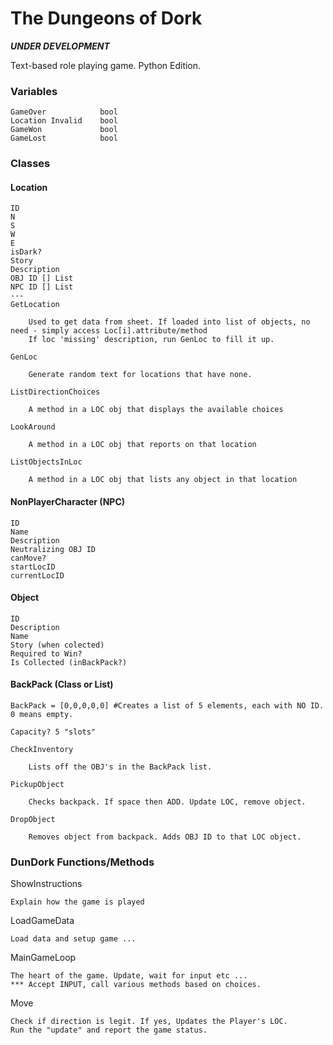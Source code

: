 # The Dungeons of Dork
***UNDER DEVELOPMENT***

Text-based role playing game. Python Edition.

### Variables

    GameOver            bool
    Location Invalid    bool
    GameWon             bool
    GameLost            bool

### Classes

#### Location

    ID
    N
    S
    W
    E
    isDark?
    Story
    Description
    OBJ ID [] List
    NPC ID [] List
    ---
    GetLocation

        Used to get data from sheet. If loaded into list of objects, no need - simply access Loc[i].attribute/method
        If loc 'missing' description, run GenLoc to fill it up.

    GenLoc

        Generate random text for locations that have none.
    
    ListDirectionChoices
    
        A method in a LOC obj that displays the available choices  
    
    LookAround
    
        A method in a LOC obj that reports on that location
    
    ListObjectsInLoc

        A method in a LOC obj that lists any object in that location

#### NonPlayerCharacter (NPC)

    ID
    Name
    Description
    Neutralizing OBJ ID
    canMove?
    startLocID
    currentLocID

#### Object

    ID
    Description
    Name
    Story (when colected)
    Required to Win?
    Is Collected (inBackPack?)

#### BackPack (Class or List)

    BackPack = [0,0,0,0,0] #Creates a list of 5 elements, each with NO ID. 0 means empty. 
    
    Capacity? 5 "slots"
    
    CheckInventory
    
        Lists off the OBJ's in the BackPack list.

    PickupObject

        Checks backpack. If space then ADD. Update LOC, remove object.
    
    DropObject

        Removes object from backpack. Adds OBJ ID to that LOC object.
       
### DunDork Functions/Methods

ShowInstructions

    Explain how the game is played 

LoadGameData

    Load data and setup game ...

MainGameLoop

    The heart of the game. Update, wait for input etc ...
    *** Accept INPUT, call various methods based on choices.

Move

    Check if direction is legit. If yes, Updates the Player's LOC.
    Run the "update" and report the game status.